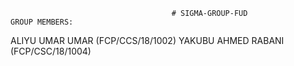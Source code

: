                                         # SIGMA-GROUP-FUD
    GROUP MEMBERS:
ALIYU UMAR UMAR (FCP/CCS/18/1002)
YAKUBU AHMED RABANI (FCP/CSC/18/1004)
